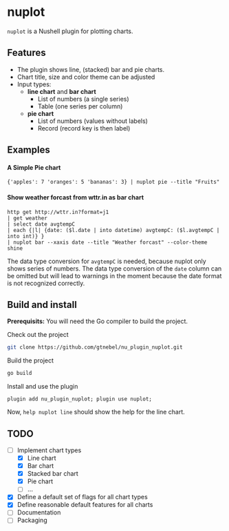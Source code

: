 # nuplot

`nuplot` is a Nushell plugin for plotting charts.

## Features

- The plugin shows line, (stacked) bar and pie charts.
- Chart title, size and color theme can be adjusted
- Input types:
  - **line chart** and **bar chart**
    - List of numbers (a single series)
    - Table (one series per column)
  - **pie chart**
    - List of numbers (values without labels)
    - Record (record key is then label)

## Examples

#### A Simple Pie chart

```nushell
{'apples': 7 'oranges': 5 'bananas': 3} | nuplot pie --title "Fruits"
```

#### Show weather forcast from wttr.in as bar chart

```nushell
http get http://wttr.in?format=j1
| get weather
| select date avgtempC
| each {|l| {date: ($l.date | into datetime) avgtempC: ($l.avgtempC | into int)} }
| nuplot bar --xaxis date --title "Weather forcast" --color-theme shine
```

The data type conversion for `avgtempC` is needed, because nuplot only shows series of numbers. The data type conversion of the `date` column can be omitted but will lead to warnings in the moment because the date format is not recognized correctly.

## Build and install

**Prerequisits:** You will need the Go compiler to build the project.

Check out the project

```sh
git clone https://github.com/gtnebel/nu_plugin_nuplot.git
```

Build the project

```sh
go build
```

Install and use the plugin

```nu
plugin add nu_plugin_nuplot; plugin use nuplot;
```

Now, `help nuplot line` should show the help for the line chart.

## TODO

- [ ] Implement chart types
  - [x] Line chart
  - [x] Bar chart
  - [x] Stacked bar chart
  - [x] Pie chart
  - [ ] ...
- [x] Define a default set of flags for all chart types
- [x] Define reasonable default features for all charts
- [ ] Documentation
- [ ] Packaging
